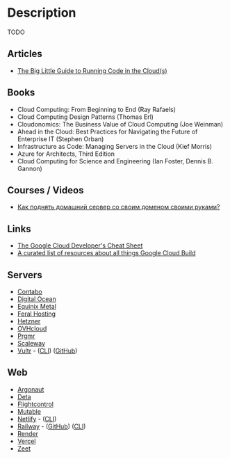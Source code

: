 # Description

TODO


## Articles

- [The Big Little Guide to Running Code in the Cloud(s)](https://sudhir.io/the-big-little-guide-to-running-code-in-the-clouds/)


## Books

- Cloud Computing: From Beginning to End (Ray Rafaels)
- Cloud Computing Design Patterns (Thomas Erl)
- Cloudonomics: The Business Value of Cloud Computing (Joe Weinman)
- Ahead in the Cloud: Best Practices for Navigating the Future of Enterprise IT (Stephen Orban)
- Infrastructure as Code: Managing Servers in the Cloud (Kief Morris)
- Azure for Architects, Third Edition
- Cloud Computing for Science and Engineering (Ian Foster, Dennis B. Gannon)


## Courses / Videos

- [Как поднять домашний сервер со своим доменом своими руками?](https://youtu.be/avl5rVi-HNo)


## Links

- [The Google Cloud Developer's Cheat Sheet](https://github.com/priyankavergadia/google-cloud-4-words)
- [A curated list of resources about all things Google Cloud Build](https://github.com/Timtech4u/awesome-cloudbuild)


## Servers

- [Contabo](https://contabo.com/en/)
- [Digital Ocean](https://www.digitalocean.com/)
- [Equinix Metal](https://metal.equinix.com/)
- [Feral Hosting](https://www.feralhosting.com/pricing)
- [Hetzner](https://www.hetzner.com/)
- [OVHcloud](https://www.ovh.com/world/)
- [Prgmr](https://prgmr.com/xen/)
- [Scaleway](https://www.scaleway.com/en/)
- [Vultr](https://www.vultr.com/) - ([CLI](https://github.com/vultr/vultr-cli)) ([GitHub](https://github.com/vultr))


## Web

- [Argonaut](https://argonaut.dev/)
- [Deta](https://www.deta.sh/)
- [Flightcontrol](https://flightcontrol.dev/)
- [Mutable](https://mutable.io/)
- [Netlify](https://www.netlify.com/) - ([CLI](https://github.com/netlify/cli))
- [Railway](https://railway.app/) - ([GitHub](https://github.com/railwayapp)) ([CLI](https://github.com/railwayapp/cli))
- [Render](https://render.com/)
- [Vercel](https://vercel.com)
- [Zeet](https://zeet.co/)
